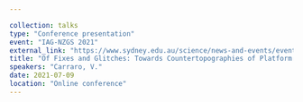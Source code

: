 ```yaml
---

collection: talks
type: "Conference presentation"
event: "IAG-NZGS 2021"
external_link: "https://www.sydney.edu.au/science/news-and-events/events/iagnzgs2021-conference.html"
title: "Of Fixes and Glitches: Towards Countertopographies of Platform Urbanism"
speakers: "Carraro, V."
date: 2021-07-09
location: "Online conference"
---
```


